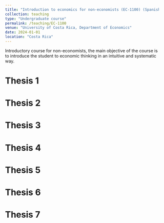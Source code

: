 ```yaml
---
title: "Introduction to economics for non-economists (EC-1100) (Spanish)"
collection: teaching
type: "Undergraduate course"
permalink: /teaching/EC-1100
venue: "University of Costa Rica, Department of Economics"
date: 2024-01-01
location: "Costa Rica"
---
```


Introductory course for non-economists, the main objective of the course is to introduce the student to economic thinking in an intuitive and systematic way.

Thesis 1
======

Thesis 2
======

Thesis 3
======


Thesis 4
======


Thesis 5
======

Thesis 6
======

Thesis 7
======

